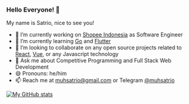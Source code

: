 ### Hello Everyone! 👋

My name is Satrio, nice to see you!

- 🔭 I’m currently working on [Shopee Indonesia](https://shopee.co.id/) as Software Engineer
- 🌱 I’m currently learning [Go](https://golang.org/) and [Flutter](https://flutter.dev/)
- 👯 I’m looking to collaborate on any open source projects related to [React](https://reactjs.org/), [Vue](https://vuejs.org/), or any Javascript technology
- 💬 Ask me about Competitive Programming and Full Stack Web Development
- 😄 Pronouns: he/him
- 📫 Reach me at [muhsatrio@gmail.com](mailto:muhsatrio@gmail.com) or Telegram [@muhsatrio](https://t.me/muhsatrio)

<!--
**muhsatrio/muhsatrio** is a ✨ _special_ ✨ repository because its `README.md` (this file) appears on your GitHub profile.

Here are some ideas to get you started:

- 🔭 I’m currently working on ...
- 🌱 I’m currently learning ...
- 👯 I’m looking to collaborate on ...
- 🤔 I’m looking for help with ...
- 💬 Ask me about ...
- 📫 How to reach me: ...
- 😄 Pronouns: ...
- ⚡ Fun fact: ...
-->

[![My GitHub stats](https://github-readme-stats.vercel.app/api?username=muhsatrio&show_icons=true&count_private=true&theme=vue-dark&include_all_commits=true)](https://github.com/anuraghazra/github-readme-stats)

<!-- [![Top Langs](https://github-readme-stats.vercel.app/api/top-langs/?username=muhsatrio&layout=compact&theme=dark)](https://github.com/anuraghazra/github-readme-stats) -->
